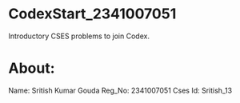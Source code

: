 # CodexStart_2341007051
Introductory CSES problems to join Codex.

# About: 
Name: Sritish Kumar Gouda
Reg_No: 2341007051
Cses Id: Sritish_13
